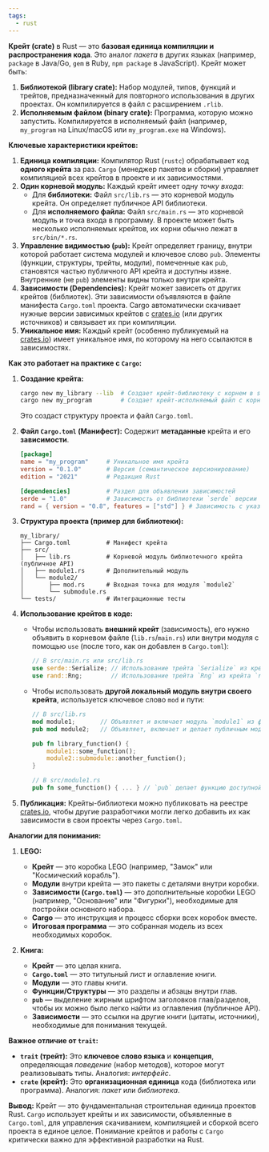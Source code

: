 ```yaml
---
tags:
  - rust
---
```

**Крейт (crate)** в Rust — это **базовая единица компиляции и распространения кода**. Это аналог *пакета* в других языках (например, `package` в Java/Go, `gem` в Ruby, `npm package` в JavaScript). Крейт может быть:

1.  **Библиотекой (library crate):** Набор модулей, типов, функций и трейтов, предназначенный для повторного использования в других проектах. Он компилируется в файл с расширением `.rlib`.
2.  **Исполняемым файлом (binary crate):** Программа, которую можно запустить. Компилируется в исполняемый файл (например, `my_program` на Linux/macOS или `my_program.exe` на Windows).

**Ключевые характеристики крейтов:**

1.  **Единица компиляции:** Компилятор Rust (`rustc`) обрабатывает код **одного крейта** за раз. `Cargo` (менеджер пакетов и сборки) управляет компиляцией всех крейтов в проекте и их зависимостями.
2.  **Один корневой модуль:** Каждый крейт имеет одну *точку входа*:
    *   Для **библиотеки:** Файл `src/lib.rs` — это корневой модуль крейта. Он определяет публичное API библиотеки.
    *   Для **исполняемого файла:** Файл `src/main.rs` — это корневой модуль и точка входа в программу. В проекте может быть несколько исполняемых крейтов, их корни обычно лежат в `src/bin/*.rs`.
3.  **Управление видимостью (`pub`):** Крейт определяет границу, внутри которой работает система модулей и ключевое слово `pub`. Элементы (функции, структуры, трейты, модули), помеченные как `pub`, становятся частью публичного API крейта и доступны извне. Внутренние (не `pub`) элементы видны только внутри крейта.
4.  **Зависимости (Dependencies):** Крейт может зависеть от других крейтов (библиотек). Эти зависимости объявляются в файле манифеста `Cargo.toml` проекта. Cargo автоматически скачивает нужные версии зависимых крейтов с [crates.io](https://crates.io/) (или других источников) и связывает их при компиляции.
5.  **Уникальное имя:** Каждый крейт (особенно публикуемый на [crates.io](https://crates.io/)) имеет уникальное имя, по которому на него ссылаются в зависимостях.

**Как это работает на практике с `Cargo`:**

1.  **Создание крейта:**
    ```bash
    cargo new my_library --lib  # Создает крейт-библиотеку с корнем в src/lib.rs
    cargo new my_program        # Создает крейт-исполняемый файл с корнем в src/main.rs
    ```
    Это создаст структуру проекта и файл `Cargo.toml`.

2.  **Файл `Cargo.toml` (Манифест):** Содержит **метаданные** крейта и его **зависимости**.
    ```toml
    [package]
    name = "my_program"     # Уникальное имя крейта
    version = "0.1.0"       # Версия (семантическое версионирование)
    edition = "2021"        # Редакция Rust

    [dependencies]          # Раздел для объявления зависимостей
    serde = "1.0"           # Зависимость от библиотеки `serde` версии 1.0.*
    rand = { version = "0.8", features = ["std"] } # Зависимость с указанием feature
    ```

3.  **Структура проекта (пример для библиотеки):**
    ```
    my_library/
    ├── Cargo.toml          # Манифест крейта
    ├── src/
    │   ├── lib.rs          # Корневой модуль библиотечного крейта (публичное API)
    │   ├── module1.rs      # Дополнительный модуль
    │   └── module2/
    │       ├── mod.rs      # Входная точка для модуля `module2`
    │       └── submodule.rs
    └── tests/              # Интеграционные тесты
    ```

4.  **Использование крейтов в коде:**
    *   Чтобы использовать **внешний крейт** (зависимость), его нужно объявить в корневом файле (`lib.rs`/`main.rs`) или внутри модуля с помощью `use` (после того, как он добавлен в `Cargo.toml`):
        ```rust
        // В src/main.rs или src/lib.rs
        use serde::Serialize; // Использование трейта `Serialize` из крейта `serde`
        use rand::Rng;        // Использование трейта `Rng` из крейта `rand`
        ```
    *   Чтобы использовать **другой локальный модуль внутри своего крейта**, используется ключевое слово `mod` и пути:
        ```rust
        // В src/lib.rs
        mod module1;       // Объявляет и включает модуль `module1` из файла `module1.rs`
        pub mod module2;   // Объявляет, включает и делает публичным модуль `module2`

        pub fn library_function() {
            module1::some_function();
            module2::submodule::another_function();
        }
        ```
        ```rust
        // В src/module1.rs
        pub fn some_function() { ... } // `pub` делает функцию доступной за пределами модуля
        ```

5.  **Публикация:** Крейты-библиотеки можно публиковать на реестре [crates.io](https://crates.io/), чтобы другие разработчики могли легко добавить их как зависимости в свои проекты через `Cargo.toml`.

**Аналогии для понимания:**

1.  **LEGO:**
    *   **Крейт** — это коробка LEGO (например, "Замок" или "Космический корабль").
    *   **Модули** внутри крейта — это пакеты с деталями внутри коробки.
    *   **Зависимости (`Cargo.toml`)** — это дополнительные коробки LEGO (например, "Основание" или "Фигурки"), необходимые для постройки основного набора.
    *   **Cargo** — это инструкция и процесс сборки всех коробок вместе.
    *   **Итоговая программа** — это собранная модель из всех необходимых коробок.

2.  **Книга:**
    *   **Крейт** — это целая книга.
    *   **`Cargo.toml`** — это титульный лист и оглавление книги.
    *   **Модули** — это главы книги.
    *   **Функции/Структуры** — это разделы и абзацы внутри глав.
    *   **`pub`** — выделение жирным шрифтом заголовков глав/разделов, чтобы их можно было легко найти из оглавления (публичное API).
    *   **Зависимости** — это ссылки на другие книги (цитаты, источники), необходимые для понимания текущей.

**Важное отличие от `trait`:**

*   **`trait` (трейт):** Это **ключевое слово языка** и **концепция**, определяющая *поведение* (набор методов), которое могут реализовывать типы. Аналогия: *интерфейс*.
*   **`crate` (крейт):** Это **организационная единица** кода (библиотека или программа). Аналогия: *пакет* или *библиотека*.

**Вывод:** Крейт — это фундаментальная строительная единица проектов Rust. `Cargo` использует крейты и их зависимости, объявленные в `Cargo.toml`, для управления скачиванием, компиляцией и сборкой всего проекта в единое целое. Понимание крейтов и работы с `Cargo` критически важно для эффективной разработки на Rust.